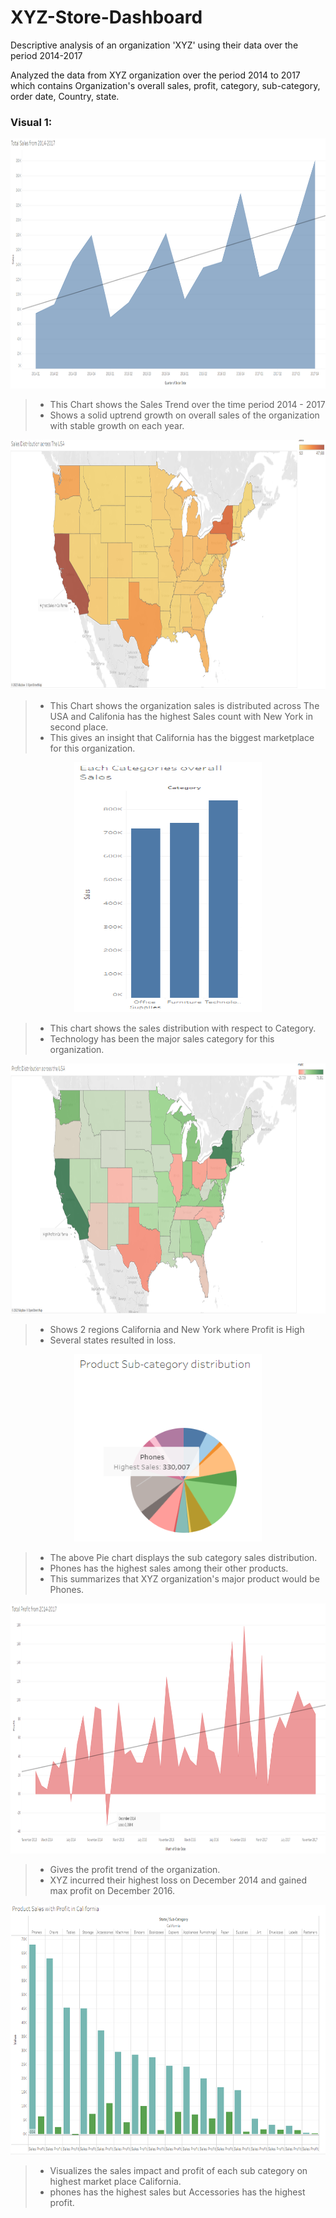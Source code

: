 # XYZ-Store-Dashboard
Descriptive analysis of an organization 'XYZ' using their data over the period 2014-2017

Analyzed the data from XYZ organization over the period 2014 to 2017 which contains Organization's overall sales, profit, category, sub-category, order date,  Country, state.

### Visual 1:

<p align="center">
  <img width="800" height="400" src="https://github.com/0EnIgma1/XYZ-Store-Dashboard/blob/main/sheet%201.PNG">
</p>

>- This Chart shows the Sales Trend over the time period 2014 - 2017
>- Shows a solid uptrend growth on overall sales of the organization with stable growth on each year. 

<p align="center">
  <img width="800" height="400" src="https://github.com/0EnIgma1/XYZ-Store-Dashboard/blob/main/sheet%202.PNG">
</p>

>- This Chart shows the organization sales is distributed across The USA and Califonia has the highest Sales count with New York in second place.
>- This gives an insight that California has the biggest marketplace for this organization.

<p align="center">
  <img width="300" height="400" src="https://github.com/0EnIgma1/XYZ-Store-Dashboard/blob/main/sheet%203.PNG">
</p>

>- This chart shows the sales distribution with respect to Category.
>- Technology has been the major sales category for this organization.

<p align="center">
  <img width="800" height="400" src="https://github.com/0EnIgma1/XYZ-Store-Dashboard/blob/main/sheet%204.PNG">
</p>

>- Shows 2 regions California and New York where Profit is High
>- Several states resulted in loss. 

<p align="center">
  <img width="300" height="300" src="https://github.com/0EnIgma1/XYZ-Store-Dashboard/blob/main/sheet%205.PNG">
</p>

>- The above Pie chart displays the sub category sales distribution.
>- Phones has the highest sales among their other products.
>- This summarizes that XYZ organization's major product would be Phones.

<p align="center">
  <img width="800" height="400" src="https://github.com/0EnIgma1/XYZ-Store-Dashboard/blob/main/sheet%206.PNG">
</p>

>- Gives the profit trend of the organization.
>- XYZ incurred their highest loss on December 2014 and gained max profit on December 2016.

<p align="center">
  <img width="800" height="400" src="https://github.com/0EnIgma1/XYZ-Store-Dashboard/blob/main/sheet%207.PNG">
</p>

>- Visualizes the sales impact and profit of each sub category on highest market place California.
>- phones has the highest sales but Accessories has the highest profit.
